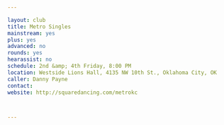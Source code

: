```yaml
---

layout: club
title: Metro Singles
mainstream: yes
plus: yes
advanced: no
rounds: yes
hearassist: no
schedule: 2nd &amp; 4th Friday, 8:00 PM
location: Westside Lions Hall, 4135 NW 10th St., Oklahoma City, OK
caller: Danny Payne
contact: 
website: http://squaredancing.com/metrokc



---
```


